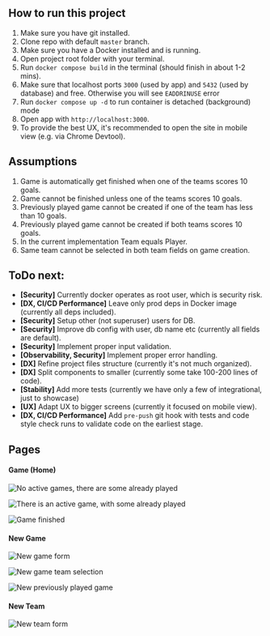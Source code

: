 

## How to run this project

1. Make sure you have git installed.
2. Clone repo with default `master` branch.
3. Make sure you have a Docker installed and is running.
4. Open project root folder with your terminal.
5. Run `docker compose build` in the terminal (should finish in about 1-2 mins).
6. Make sure that localhost ports `3000` (used by app) and `5432` (used by database) and free. Otherwise you will see `EADDRINUSE` error
7. Run `docker compose up -d` to run container is detached (background) mode
8. Open app with `http://localhost:3000`.
9. To provide the best UX, it's recommended to open the site in mobile view (e.g. via Chrome Devtool).


## Assumptions

1. Game is automatically get finished when one of the teams scores 10 goals.
2. Game cannot be finished unless one of the teams scores 10 goals.
3. Previously played game cannot be created if one of the team has less than 10 goals.
4. Previously played game cannot be created if both teams scores 10 goals.
5. In the current implementation Team equals Player.
6. Same team cannot be selected in both team fields on game creation.


## ToDo next:
- **[Security]** Currently docker operates as root user, which is security risk.
- **[DX, CI/CD Performance]** Leave only prod deps in Docker image (currently all deps included).
- **[Security]** Setup other (not superuser) users for DB.
- **[Security]** Improve db config with user, db name etc (currently all fields are default).
- **[Security]** Implement proper input validation.
- **[Observability, Security]** Implement proper error handling.
- **[DX]** Refine project files structure (currently it's not much organized).
- **[DX]** Split components to smaller (currently some take 100-200 lines of code).
- **[Stability]** Add more tests (currently we have only a few of integrational, just to showcase)
- **[UX]** Adapt UX to bigger screens (currently it focused on mobile view).
- **[DX, CI/CD Performance]** Add `pre-push` git hook with tests and code style check runs to validate code on the earliest stage.

## Pages

#### Game (Home)

![No active games, there are some already played](https://prnt.sc/-eWsg6ZZ_Vov)

![There is an active game, with some already played](https://prnt.sc/XeBvUIdKfJDH)

![Game finished](https://prnt.sc/xO38nuWfRCh1)

#### New Game

![New game form](https://prnt.sc/npNmXTLWvqLE)

![New game team selection](https://prnt.sc/Hsh-SpXsGRqb)

![New previously played game](https://prnt.sc/Y9a9Vx1jNm3E)


#### New Team

![New team form](https://prnt.sc/tjme7dPRjqqn)

